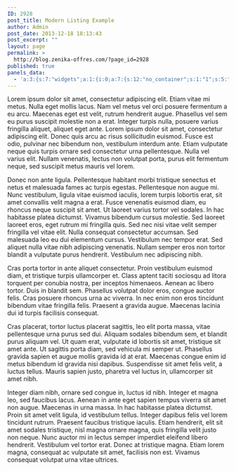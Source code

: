 ```yaml
---
ID: 2928
post_title: Modern Listing Example
author: Admin
post_date: 2013-12-18 18:13:43
post_excerpt: ""
layout: page
permalink: >
  http://blog.zenika-offres.com/?page_id=2928
published: true
panels_data:
  - 'a:3:{s:7:"widgets";a:1:{i:0;a:7:{s:12:"no_container";s:1:"1";s:5:"posts";s:1:"8";s:4:"type";s:6:"modern";s:7:"heading";s:0:"";s:12:"heading_type";s:5:"block";s:10:"pagination";s:1:"1";s:4:"info";a:4:{s:5:"class";s:23:"Bunyad_PageBuilder_Blog";s:2:"id";s:1:"1";s:4:"grid";s:1:"0";s:4:"cell";s:1:"0";}}}s:5:"grids";a:1:{i:0;a:2:{s:5:"cells";s:1:"1";s:5:"style";s:0:"";}}s:10:"grid_cells";a:1:{i:0;a:2:{s:6:"weight";s:1:"1";s:4:"grid";s:1:"0";}}}'
---
```

Lorem ipsum dolor sit amet, consectetur adipiscing elit. Etiam vitae mi metus. Nulla eget mollis lacus. Nam vel metus vel orci posuere fermentum a eu arcu. Maecenas eget est velit, rutrum hendrerit augue. Phasellus vel sem eu purus suscipit molestie non a erat. Integer turpis nulla, posuere varius fringilla aliquet, aliquet eget ante. Lorem ipsum dolor sit amet, consectetur adipiscing elit. Donec quis arcu ac risus sollicitudin euismod. Fusce est odio, pulvinar nec bibendum non, vestibulum interdum ante. Etiam vulputate neque quis turpis ornare sed consectetur urna pellentesque. Nulla vel varius elit. Nullam venenatis, lectus non volutpat porta, purus elit fermentum neque, sed suscipit metus mauris vel lorem.

Donec non ante ligula. Pellentesque habitant morbi tristique senectus et netus et malesuada fames ac turpis egestas. Pellentesque non augue mi. Nunc vestibulum, ligula vitae euismod iaculis, lorem turpis lobortis erat, sit amet convallis velit magna a erat. Fusce venenatis euismod diam, eu rhoncus neque suscipit sit amet. Ut laoreet varius tortor vel sodales. In hac habitasse platea dictumst. Vivamus bibendum cursus molestie. Sed laoreet laoreet eros, eget rutrum mi fringilla quis. Sed nec nisi vitae velit semper fringilla vel vitae elit. Nulla consequat consectetur accumsan. Sed malesuada leo eu dui elementum cursus. Vestibulum nec tempor erat. Sed aliquet nulla vitae nibh adipiscing venenatis. Nullam semper eros non tortor blandit a vulputate purus hendrerit. Vestibulum nec adipiscing nibh.

Cras porta tortor in ante aliquet consectetur. Proin vestibulum euismod diam, et tristique turpis ullamcorper et. Class aptent taciti sociosqu ad litora torquent per conubia nostra, per inceptos himenaeos. Aenean ac libero tortor. Duis in blandit sem. Phasellus volutpat dolor eros, congue auctor felis. Cras posuere rhoncus urna ac viverra. In nec enim non eros tincidunt bibendum vitae fringilla felis. Praesent a gravida augue. Maecenas lacinia dui id turpis facilisis consequat.

Cras placerat, tortor luctus placerat sagittis, leo elit porta massa, vitae pellentesque urna purus sed dui. Aliquam sodales bibendum sem, et blandit purus aliquam vel. Ut quam erat, vulputate id lobortis sit amet, tristique sit amet ante. Ut sagittis porta diam, sed vehicula mi semper ut. Phasellus gravida sapien et augue mollis gravida id at erat. Maecenas congue enim id metus bibendum id gravida nisi dapibus. Suspendisse sit amet felis velit, a luctus tellus. Mauris sapien justo, pharetra vel luctus in, ullamcorper sit amet nibh.

Integer diam nibh, ornare sed congue in, luctus id nibh. Integer et magna leo, sed faucibus lacus. Aenean in ante eget sapien tempus viverra sit amet non augue. Maecenas in urna massa. In hac habitasse platea dictumst. Proin sit amet velit ligula, id vestibulum tellus. Integer dapibus felis vel lorem tincidunt rutrum. Praesent faucibus tristique iaculis. Etiam hendrerit, elit sit amet sodales tristique, nisl magna ornare magna, quis fringilla velit justo non neque. Nunc auctor mi in lectus semper imperdiet eleifend libero hendrerit. Vestibulum vel tortor erat. Donec at tristique magna. Etiam lorem magna, consequat ac vulputate sit amet, facilisis non est. Vivamus consequat volutpat urna vitae ultrices.